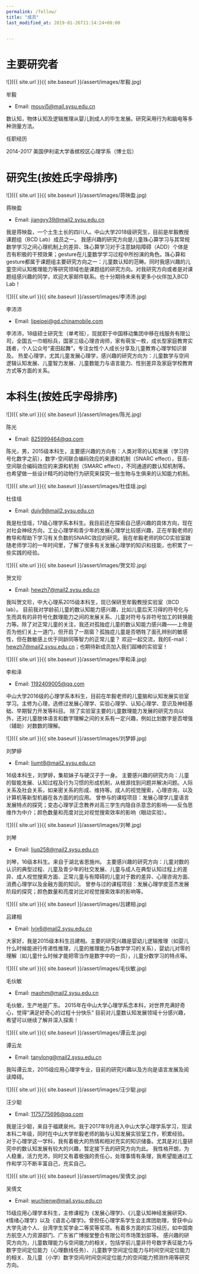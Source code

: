 ```yaml
---
permalink: /fellow/
title: "成员"
last_modified_at: 2019-01-26T11:14:24+08:00


---
```


# 主要研究者

![]({{ site.url }}{{ site.baseurl }}/assert/images/牟毅.jpg)

牟毅

- Email: mouyi5@mail.sysu.edu.cn

数认知，物体认知及逻辑推理从婴儿到成人的毕生发展。研究采用行为和脑电等多种测量方法。

任职经历

2014-2017 美国伊利诺大学香槟校区心理学系（博士后）

# 研究生(按姓氏字母排序)

![]({{ site.url }}{{ site.baseurl }}/assert/images/蒋映盈.jpg)

蒋映盈

- Email: jiangyy39@mail2.sysu.edu.cn

我是蒋映盈，一个土生土长的四川人。中山大学2018级研究生，目前是牟毅教授课题组（BCD Lab）成员之一。
我感兴趣的研究方向是儿童珠心算学习与其常规数学学习之间心理机制上的差异、珠心算学习对于注意缺陷障碍（ADD）个体是否有积极的干预效果；gesture在儿童数学学习过程中所扮演的角色。珠心算和gesture都属于课题组主要研究方向之一：儿童数认知的范畴。同时我感兴趣的儿童空间认知推理能力等研究领域也是课题组的研究方向。对我研究方向或者是对课题组感兴趣的同学，欢迎大家邮件联系。也十分期待未来有更多小伙伴加入BCD Lab！

![]({{ site.url }}{{ site.baseurl }}/assert/images/李沛沛.jpg)

李沛沛

- Email: lipeipei@gd.chinamobile.com

李沛沛，18级硕士研究生（单考班），现就职于中国移动集团中移在线服务有限公司，全国五一巾帼标兵，国家三级心理咨询师，家有萌宝一枚，成长型家庭教育实践者，个人公众号“麦田起舞”，专注女性个人成长分享及儿童教育心理学知识普及。
热爱心理学，尤其儿童发展心理学，感兴趣的研究方向为：儿童数学与空间逻辑认知发展、儿童智力发展、儿童数能力与语言能力、性别差异及家庭学校教育方式等方面的关系。

# 本科生(按姓氏字母排序)

![]({{ site.url }}{{ site.baseurl }}/assert/images/陈光.jpg)

陈光

- Email: 825999464@qq.com

陈光，男，2015级本科生，主要感兴趣的方向有：人类对零的认知发展（学习符号化数字之前），数字-空间联合编码效应的来源和机制（SNARC effect），音高-空间联合编码效应的来源和机制（SMARC effect），不同通道的数认知机制等。也希望做一些设计精巧的动物行为研究来探究一些生物与生俱来的认知能力机制。

![]({{ site.url }}{{ site.baseurl }}/assert/images/杜佳瑶.jpg)

杜佳瑶

- Email: dujy9@mail2.sysu.edu.cn

我是杜佳瑶，17级心理学系本科生。我目前还在探索自己感兴趣的具体方向，现在对社会神经方向，工业心理学和青少年的发展心理学比较感兴趣，正在牟毅老师的教导和帮助下学习有关负数的SNARC效应的研究。我在牟毅老师的BCD实验室跟随老师学习的一年时间里，了解了很多有关发展心理学的知识和技能，也积累了一些实践的经验。

![]({{ site.url }}{{ site.baseurl }}/assert/images/贺文珍.jpg)

贺文珍

- Email: hewzh7@mail2.sysu.edu.cn

我叫贺文珍，中大心理系2015级本科生，现已保研至牟毅教授实验室（BCD lab）。
目前我对学龄前儿童的数认知能力感兴趣，比如儿童后天习得的符号化与生而具有的非符号化数理能力之间的发展关系、儿童对符号与非符号加工的转换能力等。除了对正常儿童的关注，我还对孤独症儿童的数认知能力感兴趣——上帝是否为他们关上一道门，但开启了一扇窗？孤独症儿童是否牺牲了面孔辨别的敏感性，但在数敏感上优于同龄同等智力的正常儿童？
欢迎一起交流，我的E-mail：hewzh7@mail2.sysu.edu.cn；也期待新成员加入我们超棒的实验室！

![]({{ site.url }}{{ site.baseurl }}/assert/images/李和泽.jpg)

李和泽

- Email: 1192409005@qq.com

中山大学2016级的心理学系本科生，目前在牟毅老师的儿童脑和认知发展实验室学习。主修为心理，选修过发展心理学、实验心理学、认知心理学、意识及神经基础、早期智力开发等科目。
除了实验室主要的儿童数理能力发展的研究方向以外，还对儿童肢体语言和数字理解之间的关系有一定兴趣，例如比划数字是否增强（辅助）对数数的理解。

![]({{ site.url }}{{ site.baseurl }}/assert/images/刘梦婷.jpg)

刘梦婷

- Email: liumt8@mail2.sysu.edu.cn

16级本科生，刘梦婷，集软妹子与硬汉子于一身。
主要感兴趣的研究方向：儿童的智能发展、认知过程及行为习惯的形成机制，从根源找到问题并解决问题。人际关系及社会关系，如亲密关系的形成、维持等。成人的视觉搜索，心理咨询，以及计算机等新型机器在各方面的的应用。
曾参与的课程项目：发展心理学儿童语言发展特点的探究；变态心理学正念教养对高三学生内隐自杀意念的影响——反刍思维作为中介；颜色数量和亮度对比对视觉搜索效率的影响（眼动实验）。

![]({{ site.url }}{{ site.baseurl }}/assert/images/刘琴.jpg)

刘琴

- Email: liuq258@mail2.sysu.edu.cn

刘琴，16级本科生。来自于湖北省恩施州。
主要感兴趣的研究方向：儿童对数的认识的典型过程、儿童及青少年的社交发展、儿童与成人在典型认知过程上的差异、成人视觉搜索方面、正常儿童与有障碍的儿童对于数的差异、心理咨询方面、消费心理学以及金融方面的知识。
曾参与过的课程项目：发展心理学皮亚杰发展阶段的探究；颜色数量和亮度对比对视觉搜索效率的影响等。

![]({{ site.url }}{{ site.baseurl }}/assert/images/吕建相.jpg)

吕建相

- Email: lvjx6@mail2.sysu.edu.cn

大家好，我是2015级本科生吕建相。主要的研究兴趣是婴幼儿逻辑推理（如婴儿什么时候能进行传递性推理，儿童的推理能力与数学学习的关系），婴幼儿对零的理解（如儿童什么时候才能把零当作是数字中的一员），儿童分数学习的特点等。

![]({{ site.url }}{{ site.baseurl }}/assert/images/毛伙敏.jpg)

毛伙敏

- Email: maohm@mail2.sysu.edu.cn

毛伙敏，生产地是广东。
2015年在中山大学心理学系念本科，对世界充满好奇心，觉得“满足好奇心的过程十分快乐”
目前对儿童数认知发展领域十分感兴趣，希望可以继续了解并深入探索！

![]({{ site.url }}{{ site.baseurl }}/assert/images/谭云龙.jpg)

谭云龙

- Email: tanylong@mail2.sysu.edu.cn

我叫谭云龙，2015级应用心理学专业，目前的研究兴趣以及方向是语言发展及阅读障碍。

![]({{ site.url }}{{ site.baseurl }}/assert/images/汪少聪.jpg)

汪少聪

- Email: 1175775696@qq.com

我是汪少聪，来自于福建泉州。我于2017年9月进入中山大学心理学系学习，现读本科二年级，同时在中山大学牟毅老师的脑与认知发展实验室工作，积累经验。
对于心理学这一学科，我有着极大的热情和相对充实的知识储备。尤其是对儿童研究中的数认知发展有较大的兴趣，暂定接下去的研究方向为此。
我性格开朗，为人稳重，活力充沛，同时又有着极强的责任心，处理事情有条理，我希望能通过工作和学习不断丰富自己，充实自己。

![]({{ site.url }}{{ site.baseurl }}/assert/images/吴倩文.jpg)

吴倩文

- Email: wuchienw@mail.sysu.edu.cn

15级应用心理学本科生，主修课程为《发展心理学》、《儿童认知神经发展研究》、《情绪心理学》以及《语言心理学》。曾担任心理学系学生会主席团助理，曾获中山大学先进个人、台湾学生奖学金二等奖等奖项。有着多方面的实习经历，如中国南方航空人力资源部门、广东省广博报堂整合有限公司市场策划部等。
感兴趣的研究方向为，儿童数理能力与空间能力的相关，包括学前儿童非符号数字表征能力与数字空间定位能力（心理数线任务）、儿童数字空间定位能力与时间空间定位能力的相关、及儿童（小学）数字空间/时间空间定位能力的空间能力预测作用等研究方向。

